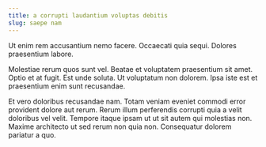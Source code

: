 ```yaml
---
title: a corrupti laudantium voluptas debitis
slug: saepe nam
---
```


Ut enim rem accusantium nemo facere. Occaecati quia sequi. Dolores praesentium labore.

Molestiae rerum quos sunt vel. Beatae et voluptatem praesentium sit amet. Optio et at fugit. Est unde soluta. Ut voluptatum non dolorem. Ipsa iste est et praesentium enim sunt recusandae.

Et vero doloribus recusandae nam. Totam veniam eveniet commodi error provident dolore aut rerum. Rerum illum perferendis corrupti quia a velit doloribus vel velit. Tempore itaque ipsam ut ut sit autem qui molestias non. Maxime architecto ut sed rerum non quia non. Consequatur dolorem pariatur a quo.
